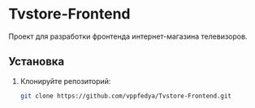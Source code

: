 # Tvstore-Frontend

Проект для разработки фронтенда интернет-магазина телевизоров.

## Установка

1. Клонируйте репозиторий:
   ```sh
   git clone https://github.com/vppfedya/Tvstore-Frontend.git
